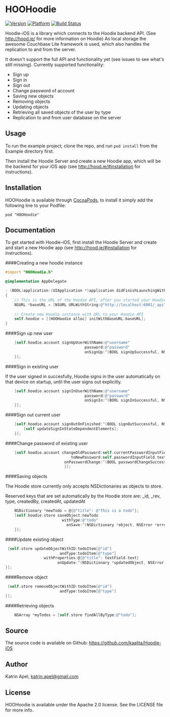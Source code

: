 # HOOHoodie

[![Version](http://cocoapod-badges.herokuapp.com/v/HOOHoodie/badge.png)](http://cocoadocs.org/docsets/HOOHoodie)
[![Platform](http://cocoapod-badges.herokuapp.com/p/HOOHoodie/badge.png)](http://cocoadocs.org/docsets/HOOHoodie)
[![Build Status](https://travis-ci.org/kaalita/Hoodie-iOS.svg?branch=v0.2.0)](https://travis-ci.org/kaalita/Hoodie-iOS)

Hoodie-iOS is a library which connects to the Hoodie backend API.
(See http://hood.ie/ for more information on Hoodie)
As local storage the awesome Couchbase Lite framework is used, which also handles the replication to and from the server.

It doesn't support the full API and functionality yet (see issues to see what's still missing). 
Currently supported functionality:
- Sign up
- Sign in
- Sign out
- Change password of account
- Saving new objects
- Removing objects
- Updating objects
- Retrieving all saved objects of the user by type
- Replication to and from user database on the server

## Usage

To run the example project; clone the repo, and run `pod install` from the Example directory first.

Then install the Hoodie Server and create a new Hoodie app, which will be the backend for your iOS app (see http://hood.ie/#installation for instructions).

## Installation

HOOHoodie is available through [CocoaPods](http://cocoapods.org), to install
it simply add the following line to your Podfile:

    pod "HOOHoodie"

## Documentation

To get started with Hoodie-iOS, first install the Hoodie Server and create and start a new Hoodie app (see http://hood.ie/#installation for instructions).

####Creating a new hoodie instance

```Objective-C
#import "HOOHoodie.h"

@implementation AppDelegate

- (BOOL)application:(UIApplication *)application didFinishLaunchingWithOptions:(NSDictionary *)launchOptions
{
    // This is the URL of the Hoodie API, after you started your Hoodie app
    NSURL *baseURL = [NSURL URLWithString:@"http://localhost:6001/_api"];
    
    // Create new Hoodie instance with URL to your Hoodie API
    self.hoodie = [[HOOHoodie alloc] initWithBaseURL:baseURL];
}
```

####Sign up new user

```Objective-C
    [self.hoodie.account signUpUserWithName:@"username"
                                   password:@"password"
                                   onSignUp:^(BOOL signUpSuccessful, NSError *error) {
    }];
```

####Sign in existing user

If the user signed in succesfully, Hoodie signs in the user automatically on that device on startup, until the user signs out explicitly.

```Objective-C
    [self.hoodie.account signInUserWithName:@"username"
                                   password:@"password"
                                   onSignIn:^(BOOL signInSuccessful, NSError *error) {
    }];
```

####Sign out current user

```Objective-C
    [self.hoodie.account signOutOnFinished:^(BOOL signOutSuccessful, NSError *error) {
        [self updateSignInStateDependentElements];
    }];
```

####Change password of existing user

```Objective-C
    [self.hoodie.account changeOldPassword:self.currentPasswordInputField.text
                             toNewPassword:self.passwordInputField.text
                          onPasswordChange:^(BOOL passwordChangeSuccessful, NSError *error) {
                          }];

```

####Saving objects

The Hoodie store currently only accepts NSDictionaries as objects to store.

Reserved keys that are set automatically by the Hoodie store are:
 _id, _rev, type, createdBy, createdAt, updatedAt 

```Objective-C
    NSDictionary *newTodo = @{@"title": @"This is a todo"};
    [self.hoodie.store saveObject:newTodo 
                         withType:@"todo"
                           onSave:^(NSDictionary *object, NSError *error) {
    }];
```

####Update existing object

```Objective-C
 [self.store updateObjectWithID:todoItem[@"id"]
                        andType:todoItem[@"type"]      
                 withProperties:@{@"title": textField.text}
                       onUpdate:^(NSDictionary *updatedObject, NSError *error) {
}];
```

####Remove object

```Objective-C
 [self.store removeObjectWithID:todoItem[@"id"]
                        andType:todoItem[@"type"]                                                                                           onRemoval:^(BOOLremovalSuccessful,NSError*error) {
}];
```

####Retrieving objects

```Objective-C
    NSArray *myTodos = [self.store findAllByType:@"todo"];
```
## Source

The source code is available on Github:
https://github.com/kaalita/Hoodie-iOS

## Author

Katrin Apel, katrin.apel@gmail.com

## License

HOOHoodie is available under the Apache 2.0 license. See the LICENSE file for more info.

